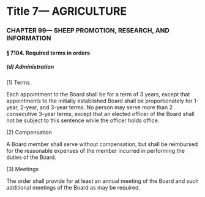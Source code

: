 
# Title 7— AGRICULTURE
### CHAPTER 99— SHEEP PROMOTION, RESEARCH, AND INFORMATION
#### § 7104. Required terms in orders
##### (d) Administration

(1) Terms

Each appointment to the Board shall be for a term of 3 years, except that appointments to the initially established Board shall be proportionately for 1-year, 2-year, and 3-year terms. No person may serve more than 2 consecutive 3-year terms, except that an elected officer of the Board shall not be subject to this sentence while the officer holds office.

(2) Compensation

A Board member shall serve without compensation, but shall be reimbursed for the reasonable expenses of the member incurred in performing the duties of the Board.

(3) Meetings

The order shall provide for at least an annual meeting of the Board and such additional meetings of the Board as may be required.
